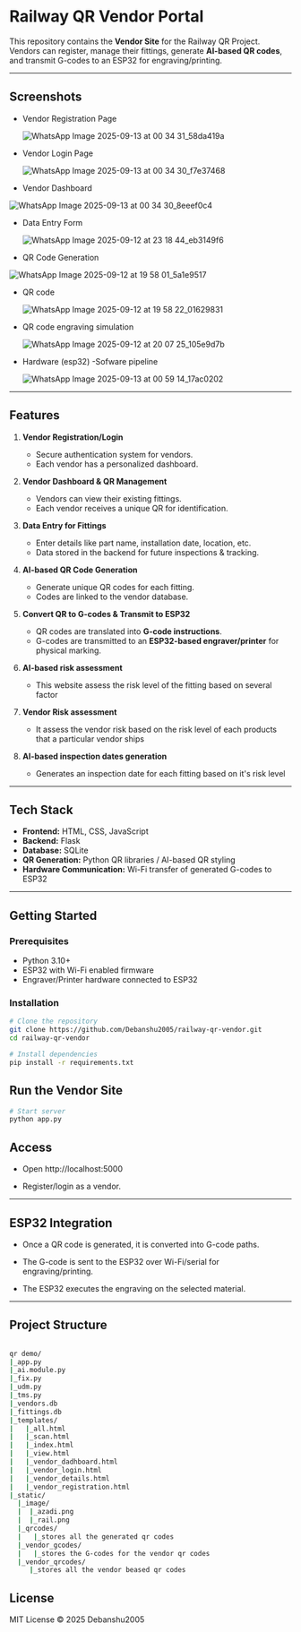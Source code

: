 #  Railway QR Vendor Portal

This repository contains the **Vendor Site** for the Railway QR Project.  
Vendors can register, manage their fittings, generate **AI-based QR codes**, and transmit G-codes to an ESP32 for engraving/printing.

---

##  Screenshots

- Vendor Registration Page

   ![WhatsApp Image 2025-09-13 at 00 34 31_58da419a](https://github.com/user-attachments/assets/5743408b-a9a0-4537-880c-39ed4c4a360d)


- Vendor Login Page
  
  ![WhatsApp Image 2025-09-13 at 00 34 30_f7e37468](https://github.com/user-attachments/assets/d3a1a907-f2aa-4561-a66b-0da18f06ab3e)


- Vendor Dashboard
  
![WhatsApp Image 2025-09-13 at 00 34 30_8eeef0c4](https://github.com/user-attachments/assets/c446ca81-f571-4d02-956a-c11d0e1f9214)

- Data Entry Form
  
  ![WhatsApp Image 2025-09-12 at 23 18 44_eb3149f6](https://github.com/user-attachments/assets/b079ed56-b5a8-46a1-8201-087d8f61121a)

- QR Code Generation
  
![WhatsApp Image 2025-09-12 at 19 58 01_5a1e9517](https://github.com/user-attachments/assets/537d97a0-322b-4481-91aa-b7044cf03440)

- QR code

  ![WhatsApp Image 2025-09-12 at 19 58 22_01629831](https://github.com/user-attachments/assets/2310b4aa-ea41-48ee-9b57-2114b3295400)
  

- QR code engraving simulation
  
  ![WhatsApp Image 2025-09-12 at 20 07 25_105e9d7b](https://github.com/user-attachments/assets/b5b68b28-7f2a-4451-8e7c-955e44f9a59f)
  

- Hardware (esp32) -Sofware pipeline

   ![WhatsApp Image 2025-09-13 at 00 59 14_17ac0202](https://github.com/user-attachments/assets/175b9fa5-0be6-4daa-aa62-13a00f5d84a9)

---

##  Features

1. **Vendor Registration/Login**  
   - Secure authentication system for vendors.  
   - Each vendor has a personalized dashboard.  

2. **Vendor Dashboard & QR Management**  
   - Vendors can view their existing fittings.  
   - Each vendor receives a unique QR for identification.  

3. **Data Entry for Fittings**  
   - Enter details like part name, installation date, location, etc.  
   - Data stored in the backend for future inspections & tracking.  

4. **AI-based QR Code Generation**  
   - Generate unique QR codes for each fitting.  
   - Codes are linked to the vendor database.  

5. **Convert QR to G-codes & Transmit to ESP32**  
   - QR codes are translated into **G-code instructions**.  
   - G-codes are transmitted to an **ESP32-based engraver/printer** for physical marking.
  
6. **AI-based risk assessment**
   - This website assess the risk level of the fitting based on several factor

7. **Vendor Risk assessment**
   - It assess the vendor risk based on the risk level of each products that a particular vendor ships

8. **AI-based inspection dates generation**
   - Generates an inspection date for each fitting based on it's risk level

---

##  Tech Stack

- **Frontend:** HTML, CSS, JavaScript  
- **Backend:** Flask 
- **Database:** SQLite 
- **QR Generation:** Python QR libraries / AI-based QR styling  
- **Hardware Communication:** Wi-Fi transfer of generated G-codes to ESP32  

---

##  Getting Started

### Prerequisites
- Python 3.10+  
- ESP32 with Wi-Fi enabled firmware  
- Engraver/Printer hardware connected to ESP32  

### Installation
```bash
# Clone the repository
git clone https://github.com/Debanshu2005/railway-qr-vendor.git
cd railway-qr-vendor

# Install dependencies
pip install -r requirements.txt   
```

## Run the Vendor Site
  ```bash
# Start server
python app.py
```
## Access

- Open http://localhost:5000 

- Register/login as a vendor.

---

## ESP32 Integration

- Once a QR code is generated, it is converted into G-code paths.

- The G-code is sent to the ESP32 over Wi-Fi/serial for engraving/printing.

- The ESP32 executes the engraving on the selected material.

---
## Project Structure

  ```bash

qr demo/
 |_app.py
 |_ai.module.py
 |_fix.py
 |_udm.py
 |_tms.py
 |_vendors.db
 |_fittings.db
 |_templates/
 |   |_all.html
 |   |_scan.html
 |   |_index.html
 |   |_view.html
 |   |_vendor_dadhboard.html
 |   |_vendor_login.html
 |   |_vendor_details.html
 |   |_vendor_registration.html
 |_static/
    |_image/
    |  |_azadi.png
    |  |_rail.png
    |_qrcodes/
    |   |_stores all the generated qr codes
    |_vendor_gcodes/
    |   |_stores the G-codes for the vendor qr codes
    |_vendor_qrcodes/
       |_stores all the vendor beased qr codes
  ```


## License

MIT License © 2025 Debanshu2005
